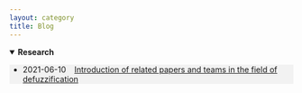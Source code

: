 ```yaml
---
layout: category
title: Blog
---
```


<details open="">
<summary><t-half><span><strong>Research</strong></span></t-half></summary>
<t1>
<ul style="background-color: #f2f2f2;">

<li><span><p>2021-06-10 &ensp; <a href="https://caihuaye.github.io/blog/2021-06-10-deblur/Deblur.html">Introduction of related papers and teams in the field of defuzzification</a></p></span></li>

</ul>
</t1>
</details>
